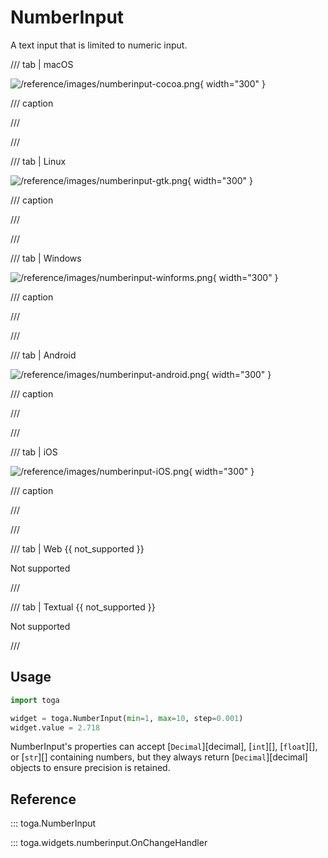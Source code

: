 # NumberInput

A text input that is limited to numeric input.

/// tab | macOS

![/reference/images/numberinput-cocoa.png](/reference/images/numberinput-cocoa.png){ width="300" }

/// caption

///

<!-- TODO: Update alt text -->

///

/// tab | Linux

![/reference/images/numberinput-gtk.png](/reference/images/numberinput-gtk.png){ width="300" }

/// caption

///

<!-- TODO: Update alt text -->

///

/// tab | Windows

![/reference/images/numberinput-winforms.png](/reference/images/numberinput-winforms.png){ width="300" }

/// caption

///

<!-- TODO: Update alt text -->

///

/// tab | Android

![/reference/images/numberinput-android.png](/reference/images/numberinput-android.png){ width="300" }

/// caption

///

<!-- TODO: Update alt text -->

///

/// tab | iOS

![/reference/images/numberinput-iOS.png](/reference/images/numberinput-iOS.png){ width="300" }

/// caption

///

<!-- TODO: Update alt text -->

///

/// tab | Web {{ not_supported }}

Not supported

///

/// tab | Textual {{ not_supported }}

Not supported

///

## Usage

```python
import toga

widget = toga.NumberInput(min=1, max=10, step=0.001)
widget.value = 2.718
```

NumberInput's properties can accept [`Decimal`][decimal], [`int`][],
[`float`][], or [`str`][] containing numbers, but they always return
[`Decimal`][decimal] objects to ensure
precision is retained.

## Reference

::: toga.NumberInput

::: toga.widgets.numberinput.OnChangeHandler
